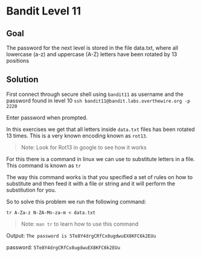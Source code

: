 # Bandit Level 11

## Goal
The password for the next level is stored in the file data.txt, where all lowercase (a-z) and uppercase (A-Z) letters have been rotated by 13 positions

## Solution
First connect through secure shell using `bandit11` as username and the password found in level 10
`ssh bandit11@bandit.labs.overthewire.org -p 2220`

Enter password when prompted.

In this exercises we get that all letters inside `data.txt` files has been rotated 13 times. This is a very known encoding known as `rot13`.

> Note: Look for Rot13 in google to see how it works

For this there is a command in linux we can use to substitute letters in a file. This command is known as `tr`

The way this command works is that you specified a set of rules on how to substitute and then feed it with a file or string and it will perform the substitution for you.

So to solve this problem we run the following command:

`tr A-Za-z N-ZA-Mn-za-m < data.txt`

> Note: `man tr` to learn how to use this command

Output:
`The password is 5Te8Y4drgCRfCx8ugdwuEX8KFC6k2EUu`

password: `5Te8Y4drgCRfCx8ugdwuEX8KFC6k2EUu`